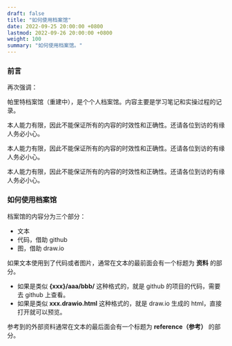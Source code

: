 ```yaml
---
draft: false
title: "如何使用档案馆"
date: 2022-09-25 20:00:00 +0800
lastmod: 2022-09-26 20:00:00 +0800
weight: 100
summary: "如何使用档案馆。"
---
```


### 前言

再次强调：

帕里特档案馆（重建中），是个个人档案馆。内容主要是学习笔记和实操过程的记录。

本人能力有限，因此不能保证所有的内容的时效性和正确性。还请各位到访的有缘人务必小心。

本人能力有限，因此不能保证所有的内容的时效性和正确性。还请各位到访的有缘人务必小心。

本人能力有限，因此不能保证所有的内容的时效性和正确性。还请各位到访的有缘人务必小心。

### 如何使用档案馆

档案馆的内容分为三个部分：

- 文本
- 代码，借助 github
- 图，借助 draw.io

如果文本使用到了代码或者图片，通常在文本的最前面会有一个标题为 **资料** 的部分。

- 如果是类似 **{xxx}/aaa/bbb/** 这种格式的，就是 github 的项目的代码，需要去 github 上查看。
- 如果是类似 **xxx.drawio.html** 这种格式的，就是 draw.io 生成的 html，直接打开就可以预览。

参考到的外部资料通常在文本的最后面会有一个标题为 **reference（参考）** 的部分。
